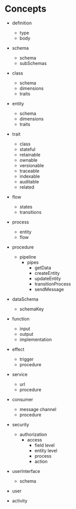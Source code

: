 # Concepts

- definition
  - type
  - body

- schema
  - schema
  - subSchemas

- class
  - schema
  - dimensions
  - traits

- entity
  - schema
  - dimensions
  - traits

- trait
  - class
  - stateful
  - retainable
  - ownable
  - versionable
  - traceable
  - indexable
  - auditable
  - related

- flow
  - states
  - transitions

- process
  - entity
  - flow

- procedure
  - pipeline
    - pipes
      - getData
      - createEntity
      - updateEntity
      - transitionProcess
      - sendMessage

- dataSchema
  - schemaKey

- function
  - input
  - output
  - implementation

- effect
  - trigger
  - procedure

- service
  - url
  - procedure

- consumer
  - message channel
  - procedure

- security
  - authorization
    - access
      - field level
      - entity level
      - process
      - action

- userInterface
  - schema

- user

- activity